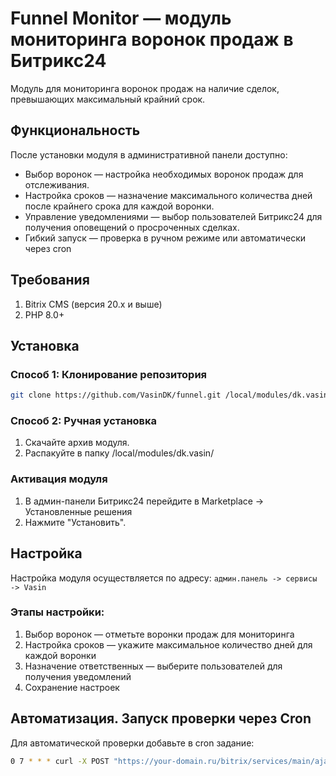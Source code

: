 # Funnel Monitor — модуль мониторинга воронок продаж в Битрикс24

Модуль для мониторинга воронок продаж на наличие сделок, превышающих максимальный крайний срок.

## Функциональность
После установки модуля в административной панели доступно:
- Выбор воронок — настройка необходимых воронок продаж для отслеживания.
- Настройка сроков — назначение максимального количества дней после крайнего срока для каждой воронки.
- Управление уведомлениями — выбор пользователей Битрикс24 для получения оповещений о просроченных сделках.
- Гибкий запуск — проверка в ручном режиме или автоматически через cron

## Требования

1. Bitrix CMS (версия 20.x и выше) 
2. PHP 8.0+

## Установка

### Способ 1: Клонирование репозитория
```bash
git clone https://github.com/VasinDK/funnel.git /local/modules/dk.vasin/
```

### Способ 2: Ручная установка
1. Скачайте архив модуля.
2. Распакуйте в папку /local/modules/dk.vasin/

### Активация модуля
1. В админ-панели Битрикс24 перейдите в Marketplace → Установленные решения
2. Нажмите "Установить".

## Настройка
Настройка модуля осуществляется по адресу: `админ.панель -> сервисы -> Vasin`

### Этапы настройки:
1. Выбор воронок — отметьте воронки продаж для мониторинга
2. Настройка сроков — укажите максимальное количество дней для каждой воронки
3. Назначение ответственных — выберите пользователей для получения уведомлений
4. Сохранение настроек

## Автоматизация. Запуск проверки через Cron
Для автоматической проверки добавьте в cron задание:
```bash
0 7 * * * curl -X POST "https://your-domain.ru/bitrix/services/main/ajax.php?action=dk:vasin.funnelMonitor.check"
```
